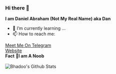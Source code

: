 ### Hi there 👋
 <b>I am Daniel Abraham (Not My Real Name) aka Dan</b>

- 🌱 I’m currently learning ...
- 📫 How to reach me: <br>

 [Meet Me On Telegram](https://telegram.dog/Daniel_Abraham)<br/>
 [Website](https://danielAbrham7.github.io)
 <br/>
   **Fact**
   **🙂I am A Noob**<br>
   <br/>
![Bhadoo's Github Stats](https://github-readme-stats.vercel.app/api?username=DanielAbraham7&show_icons=true&title_color=fff&icon_color=79ff97&text_color=9f9f9f&bg_color=151515)

